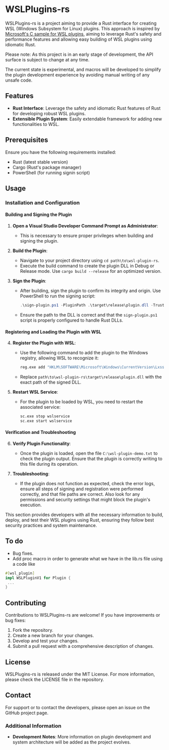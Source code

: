 # WSLPlugins-rs

WSLPlugins-rs is a project aiming to provide a Rust interface for creating WSL (Windows Subsystem for Linux) plugins. This approach is inspired by [Microsoft's C sample for WSL plugins](https://github.com/microsoft/wsl-plugin-sample), aiming to leverage Rust's safety and performance features and allowing easy building of WSL plugins using idiomatic Rust.

Please note: As this project is in an early stage of development, the API surface is subject to change at any time.

The current state is experimental, and macros will be developed to simplify the plugin development experience by avoiding manual writing of any unsafe code.

## Features

- **Rust Interface**: Leverage the safety and idiomatic Rust features of Rust for developing robust WSL plugins.
- **Extensible Plugin System**: Easily extendable framework for adding new functionalities to WSL.

## Prerequisites

Ensure you have the following requirements installed:

- Rust (latest stable version)
- Cargo (Rust's package manager)
- PowerShell (for running signin script)

## Usage

### Installation and Configuration

#### Building and Signing the Plugin

1. **Open a Visual Studio Developer Command Prompt as Administrator**:

   - This is necessary to ensure proper privileges when building and signing the plugin.

2. **Build the Plugin**:

   - Navigate to your project directory using `cd path\to\wsl-plugin-rs`.
   - Execute the build command to create the plugin DLL in Debug or Release mode. Use `cargo build --release` for an optimized version.

3. **Sign the Plugin**:
   - After building, sign the plugin to confirm its integrity and origin. Use PowerShell to run the signing script:
     ```powershell
     .\sign-plugin.ps1 -PluginPath .\target\release\plugin.dll -Trust
     ```
   - Ensure the path to the DLL is correct and that the `sign-plugin.ps1` script is properly configured to handle Rust DLLs.

#### Registering and Loading the Plugin with WSL

4. **Register the Plugin with WSL**:

   - Use the following command to add the plugin to the Windows registry, allowing WSL to recognize it:
     ```cmd
     reg.exe add "HKLM\SOFTWARE\Microsoft\Windows\CurrentVersion\Lxss\Plugins" /v wsl-plugin-rs /d path\to\wsl-plugin-rs\target\release\plugin.dll /t reg_sz
     ```
   - Replace `path\to\wsl-plugin-rs\target\release\plugin.dll` with the exact path of the signed DLL.

5. **Restart WSL Service**:
   - For the plugin to be loaded by WSL, you need to restart the associated service:
     ```cmd
     sc.exe stop wslservice
     sc.exe start wslservice
     ```

#### Verification and Troubleshooting

6. **Verify Plugin Functionality**:

   - Once the plugin is loaded, open the file `C:\wsl-plugin-demo.txt` to check the plugin output. Ensure that the plugin is correctly writing to this file during its operation.

7. **Troubleshooting**:
   - If the plugin does not function as expected, check the error logs, ensure all steps of signing and registration were performed correctly, and that file paths are correct. Also look for any permissions and security settings that might block the plugin's execution.

This section provides developers with all the necessary information to build, deploy, and test their WSL plugins using Rust, ensuring they follow best security practices and system maintenance.

## To do

- Bug fixes.
- Add proc macro in order to generate what we have in the lib.rs file using a code like

```rust
#[wsl_plugin]
impl WSLPluginV1 for Plugin {
 ...
}
```

## Contributing

Contributions to WSLPlugins-rs are welcome! If you have improvements or bug fixes:

1. Fork the repository.
2. Create a new branch for your changes.
3. Develop and test your changes.
4. Submit a pull request with a comprehensive description of changes.

## License

WSLPlugins-rs is released under the MIT License. For more information, please check the LICENSE file in the repository.

## Contact

For support or to contact the developers, please open an issue on the GitHub project page.

### Additional Information

- **Development Notes**: More information on plugin development and system architecture will be added as the project evolves.
